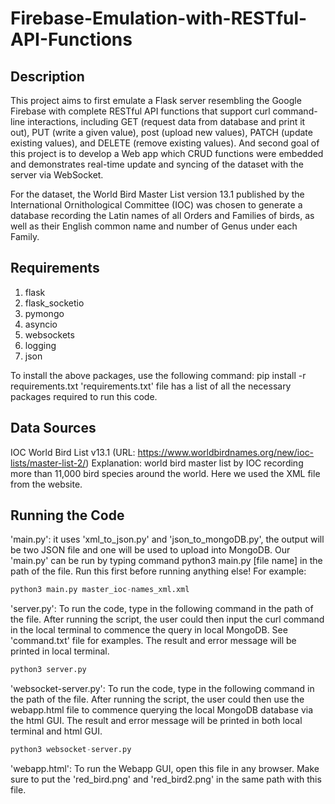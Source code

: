 # Firebase-Emulation-with-RESTful-API-Functions

## Description
This project aims to first emulate a Flask server resembling the Google Firebase with complete RESTful API functions that support curl command-line interactions, including GET (request data from database and print it out), PUT (write a given value), post (upload new values), PATCH (update existing values), and DELETE (remove existing values). And second goal of this project is to develop a Web app which CRUD functions were embedded and demonstrates real-time update and syncing of the dataset with the server via WebSocket.

For the dataset, the World Bird Master List version 13.1 published by the International Ornithological Committee (IOC) was chosen to generate a database recording the Latin names of all Orders and Families of birds, as well as their English common name and number of Genus under each Family. 

## Requirements
1. flask
2. flask_socketio 
3. pymongo
4. asyncio 
5. websockets 
6. logging
7. json 

To install the above packages, use the following command: pip install -r requirements.txt
'requirements.txt' file has a list of all the necessary packages required to run this code. 

## Data Sources
IOC World Bird List v13.1
(URL: https://www.worldbirdnames.org/new/ioc-lists/master-list-2/)
Explanation: world bird master list by IOC recording more than 11,000 bird species around the world. Here we used the XML file from the website.

## Running the Code
'main.py': it uses 'xml_to_json.py' and 'json_to_mongoDB.py', the output will be two JSON file and one will be used to upload into MongoDB. Our 'main.py' can be run by typing command python3 main.py [file name] in the path of the file. Run this first before running anything else! For example: 
```python
python3 main.py master_ioc-names_xml.xml 
```

'server.py': To run the code, type in the following command in the path of the file. After running the script, the user could then input the curl command in the local terminal to commence the query in local MongoDB. See 'command.txt' file for examples. The result and error message will be printed in local terminal. 
```python
python3 server.py
```

'websocket-server.py': To run the code, type in the following command in the path of the file. After running the script, the user could then use the webapp.html file to commence querying the local MongoDB database via the html GUI. The result and error message will be printed in both local terminal and html GUI. 
```python
python3 websocket-server.py
```

'webapp.html': To run the Webapp GUI, open this file in any browser. Make sure to put the 'red_bird.png' and 'red_bird2.png' in the same path with this file. 
